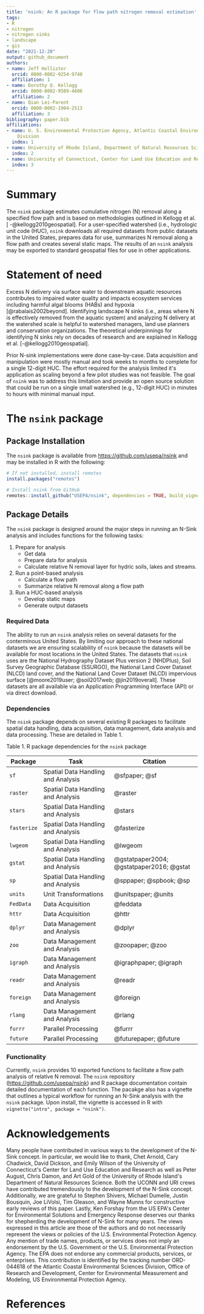 ```yaml
---
title: 'nsink: An R package for flow path nitrogen removal estimation'
tags:
- R
- nitrogen
- nitrogen sinks
- landscape
- gis
date: "2021-12-20"
output: github_document
authors:
- name: Jeff Hollister
  orcid: 0000-0002-9254-9740
  affiliation: 1
- name: Dorothy Q. Kellogg
  orcid: 0000-0002-9509-4606
  affiliation: 2
- name: Qian Lei-Parent
  orcid: 0000-0002-1904-2513
  affiliation: 3
bibliography: paper.bib
affiliations:
- name: U. S. Environmental Protection Agency, Atlantic Coastal Environmental Sciences
    Division
  index: 1
- name: University of Rhode Island, Department of Natural Resources Science
  index: 2
- name: University of Connecticut, Center for Land Use Education and Research
  index: 3
---
```

  
  
# Summary

The `nsink` package estimates cumulative nitrogen (N) removal along a specified flow path and is based on methodologies outlined in Kellogg et al. [ -@kellogg2010geospatial]. For a user-specified watershed (i.e., hydrologic unit code (HUC), `nsink` downloads all required datasets from public datasets in the United States, prepares data for use, summarizes N removal along a flow path and creates several static maps.  The results of an `nsink` analysis may be exported to standard geospatial files for use in other applications.  

# Statement of need

Excess N delivery via surface water to downstream aquatic resources contributes to impaired water quality and impacts ecosystem services including harmful algal blooms (HABs) and hypoxia [@rabalais2002beyond]. Identifying landscape N sinks (i.e., areas where N is effectively removed from the aquatic system) and analyzing N delivery at the watershed scale is helpful to watershed managers, land use planners and conservation organizations.  The theoretical underpinnings for identifying N sinks rely on decades of research and are explained in Kellogg et al. [-@kellogg2010geospatial]. 

Prior N-sink implementations were done case-by-case.  Data acquisition and manipulation were mostly manual and took weeks to months to complete for a single 12-digit HUC.  The effort required for the analysis limited it's application as scaling beyond a few pilot studies was not feasible.  The goal of `nsink` was to address this limitation and provide an open source solution that could be run on a single small watershed (e.g., 12-digit HUC) in minutes to hours with minimal manual input.

# The `nsink` package

## Package Installation
The `nsink` package is available from <https://github.com/usepa/nsink> and may be installed in R with the following:

```r
# If not installed, install remotes
install.packages("remotes")

# Install nsink from GitHub
remotes::install_github("USEPA/nsink", dependencies = TRUE, build_vignettes = TRUE)
```

## Package Details

The `nsink` package is designed around the major steps in running an N-Sink analysis and includes functions for the following tasks:

1. Prepare for analysis
    - Get data
    - Prepare data for analysis
    - Calculate relative N removal layer for hydric soils, lakes and streams.
2. Run a point-based analysis 
    - Calculate a flow path 
    - Summarize relative N removal along a flow path
3. Run a HUC-based analysis
    - Develop static maps
    - Generate output datasets

### Required Data

The ability to run an `nsink` analysis relies on several datasets for the conterminous United States.  By limiting our approach to these national datasets we are ensuring scalability of `nsink` because the datasets will be available for most locations in the United States.  The datasets that `nsink` uses are the National Hydrography Dataset Plus version 2 (NHDPlus), Soil Survey Geographic Database (SSURGO), the National Land Cover Dataset (NLCD) land cover, and the National Land Cover Dataset (NLCD) impervious surface [@moore2019user; @soil2017web; @jin2019overall]. These datasets are all available via an Application Programming Interface (API) or via direct download.   

### Dependencies

The `nsink` package depends on several existing R packages to facilitate spatial data handling, data acquisition, data management, data analysis and data processing.  These are detailed in Table 1.  

Table 1. R package dependencies for the `nsink` package

|Package|Task|Citation|
|-------|----|--------|
|`sf`|Spatial Data Handling and Analysis|@sfpaper; @sf|
|`raster`|Spatial Data Handling and Analysis|@raster|
|`stars`|Spatial Data Handling and Analysis|@stars|
|`fasterize`|Spatial Data Handling and Analysis|@fasterize|
|`lwgeom`|Spatial Data Handling and Analysis|@lwgeom|
|`gstat`|Spatial Data Handling and Analysis|@gstatpaper2004; @gstatpaper2016; @gstat|
|`sp`|Spatial Data Handling and Analysis|@sppaper; @spbook; @sp|
|`units`|Unit Transformations|@unitspaper; @units|
|`FedData`|Data Acquisition|@feddata|
|`httr`|Data Acquisition|@httr|
|`dplyr`|Data Management and Analysis|@dplyr|
|`zoo`|Data Management and Analysis|@zoopaper; @zoo|
|`igraph`|Data Management and Analysis|@igraphpaper; @igraph|
|`readr`|Data Management and Analysis|@readr|
|`foreign`|Data Management and Analysis|@foreign|
|`rlang`|Data Management and Analysis|@rlang|
|`furrr`|Parallel Processing|@furrr|
|`future`|Parallel Processing|@futurepaper; @future|


### Functionality

Currently, `nsink` provides 10 exported functions to facilitate a flow path analysis of relative N removal. The `nsink` repository (<https://github.com/usepa/nsink>) and R package documentation contain detailed documentation of each function.  The pacakge also has a vignette that outlines a typical workflow for running an N-Sink analysis with the `nsink` package.  Upon install, the vignette is accessed in R with `vignette("intro", package = "nsink")`. 

# Acknowledgements
    
Many people have contributed in various ways to the development of the N-Sink concept.  In particular, we would like to thank, Chet Arnold, Cary Chadwick, David Dickson, and Emily Wilson of the University of Connecticut's Center for Land Use Education and Research as well as Peter August, Chris Damon, and Art Gold of the University of Rhode Island's Department of Natural Resources Science.  Both the UCONN and URI crews have contributed tremendously to the development of the N-Sink concept.  Additionally, we are grateful to Stephen Shivers, Michael Dumelle, Justin Bousquin, Joe LiVolsi, Tim Gleason, and Wayne Munns for constructive early reviews of this paper. Lastly, Ken Forshay from the US EPA's Center for Environmental Solutions and Emergency Response deserves our thanks for shepherding the development of N-Sink for many years. The views expressed in this article are those of the authors and do not necessarily represent the views or policies of the U.S. Environmental Protection Agency. Any mention of trade names, products, or services does not imply an endorsement by the U.S. Government or the U.S. Environmental Protection Agency. The EPA does not endorse any commercial products, services, or enterprises. This contribution is identified by the tracking number ORD-044618 of the Atlantic Coastal Environmental Sciences Division, Office of Research and Development, Center for Environmental Measurement and Modeling, US Environmental Protection Agency.
    
# References
